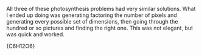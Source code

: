 All three of these photosynthesis problems had very similar solutions. What I ended up doing was generating factoring the number of pixels and generating every possible set of dimensions, then going through the hundred or so pictures and finding the right one. This was not elegant, but was quick and worked.

{C6H12O6}